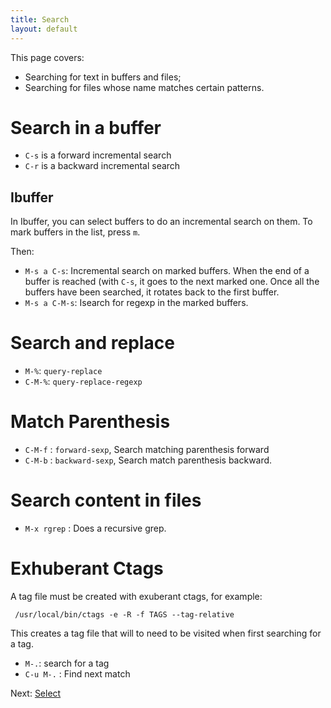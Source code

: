 ```yaml
---
title: Search
layout: default
---
```


This page covers:

- Searching for text in buffers and files;
- Searching for files whose name matches certain patterns.

# Search in a buffer

- `C-s` is a forward incremental search
- `C-r` is a backward incremental search

## Ibuffer

In Ibuffer, you can select buffers to do an incremental search on them.  To mark buffers in the list, press `m`.

Then:

- `M-s a C-s`: Incremental search on marked buffers.  When the end of a buffer is reached (with `C-s`, it goes to the next marked one.  Once all the buffers have been searched, it rotates back to the first buffer.
- `M-s a C-M-s`: Isearch for regexp in the marked buffers.

# Search and replace

- `M-%`: `query-replace`
- `C-M-%`: `query-replace-regexp`


# Match Parenthesis

- `C-M-f` : `forward-sexp`, Search matching parenthesis forward
- `C-M-b` : `backward-sexp`, Search match parenthesis backward.

# Search content in files

- `M-x rgrep` : Does a recursive grep.

# Exhuberant Ctags

A tag file must be created with exuberant ctags, for example:

     /usr/local/bin/ctags -e -R -f TAGS --tag-relative

This creates a tag file that will to need to be visited when first searching for a tag.

- `M-.`: search for a tag
- `C-u M-.` : Find next match

Next: [Select](select.html)